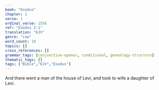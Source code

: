 ```yaml
---
book: "Exodus"
chapter: 2
verse: 1
ordinal_verse: 1556
ref: "Exodus 2:1"
translation: "KJV"
genre: "Law"
word_count: 18
topics: []
cross_references: []
grammar_tags: [conjunctive-opener, conditional, genealogy-structure]
thematic_tags: []
tags: ["Bible","KJV","Exodus"]
---
```

And there went a man of the house of Levi, and took to wife a daughter of Levi.
